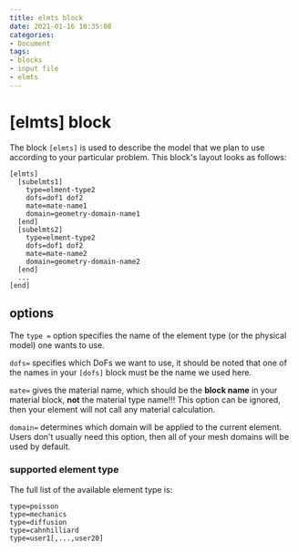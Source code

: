 ```yaml
---
title: elmts block
date: 2021-01-16 10:35:08
categories:
- Document
tags:
- blocks
- input file
- elmts
---
```


# [elmts] block
The block `[elmts]` is used to describe the model that we plan to use according to your particular problem. This block's layout looks as follows:
```
[elmts]
  [subelmts1]
    type=elment-type2
    dofs=dof1 dof2
    mate=mate-name1
    domain=geometry-domain-name1
  [end]
  [subelmts2]
    type=elment-type2
    dofs=dof1 dof2
    mate=mate-name2
    domain=geometry-domain-name2
  [end]
  ...
[end]
```
## options
The `type =` option specifies the name of the element type (or the physical model) one wants to use.

`dofs=` specifies which DoFs we want to use, it should be noted that one of the names in your `[dofs]` block must be the name we used here.

`mate=` gives the material name, which should be the **block name** in your material block, **not** the material type name!!! This option can be ignored, then your element will not call any material calculation.

`domain=` determines which domain will be applied to the current element. Users don't usually need this option, then all of your mesh domains will be used by default.

### supported element type
The full list of the available element type is:
```
type=poisson
type=mechanics
type=diffusion
type=cahnhilliard
type=user1[,...,user20]
```
